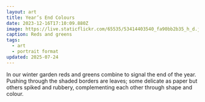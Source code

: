 ```yaml
---
layout: art
title: Year’s End Colours
date: 2023-12-16T17:10:09.880Z
image: https://live.staticflickr.com/65535/53414403540_fa90bb2b35_h_d.jpg
caption: Reds and greens
tags:
  - art
  - portrait format
updated: 2025-07-24
---
```

In our winter garden reds and greens combine to signal the end of the year. Pushing through the shaded borders are leaves; some delicate as paper but others spiked and rubbery, complementing each other through shape and colour.